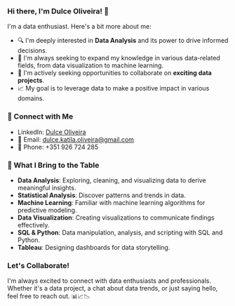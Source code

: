 ### Hi there, I'm Dulce Oliveira! 👋

I'm a data enthusiast. Here's a bit more about me:

- 🔍 I'm deeply interested in **Data Analysis** and its power to drive informed decisions.
- 🌱 I'm always seeking to expand my knowledge in various data-related fields, from data visualization to machine learning.
- 💼 I'm actively seeking opportunities to collaborate on **exciting data projects**.
- 📈 My goal is to leverage data to make a positive impact in various domains.

### 🔗 Connect with Me

- LinkedIn: [Dulce Oliveira](https://www.linkedin.com/in/dulcekatilaoliveira/)
- 📧 Email: dulce.katila.oliveira@gmail.com
- 📱 Phone: +351 926 724 285

### 🚀 What I Bring to the Table

- **Data Analysis**: Exploring, cleaning, and visualizing data to derive meaningful insights.
- **Statistical Analysis**: Discover patterns and trends in data.
- **Machine Learning**: Familiar with machine learning algorithms for predictive modeling.
- **Data Visualization**: Creating visualizations to communicate findings effectively.
- **SQL & Python**: Data manipulation, analysis, and scripting with SQL and Python.
- **Tableau**: Designing dashboards for data storytelling.

### Let's Collaborate!

I'm always excited to connect with data enthusiasts and professionals. Whether it's a data project, a chat about data trends, or just saying hello, feel free to reach out. 📊📈📉

